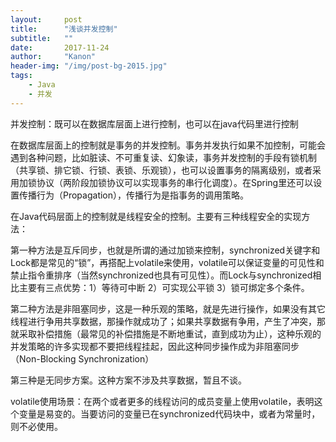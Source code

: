 ```yaml
---
layout:     post
title:      "浅谈并发控制"
subtitle:   ""
date:       2017-11-24
author:     "Kanon"
header-img: "/img/post-bg-2015.jpg"
tags:
    - Java
    - 并发
---
```


并发控制：既可以在数据库层面上进行控制，也可以在java代码里进行控制

在数据库层面上的控制就是事务的并发控制。事务并发执行如果不加控制，可能会遇到各种问题，比如脏读、不可重复读、幻象读，事务并发控制的手段有锁机制（共享锁、排它锁、行锁、表锁、乐观锁），也可以设置事务的隔离级别，或者采用加锁协议（两阶段加锁协议可以实现事务的串行化调度）。在Spring里还可以设置传播行为（Propagation），传播行为是指事务的调用策略。

在Java代码层面上的控制就是线程安全的控制。主要有三种线程安全的实现方法：

第一种方法是互斥同步，也就是所谓的通过加锁来控制，synchronized关键字和Lock都是常见的“锁”，再搭配上volatile来使用，volatile可以保证变量的可见性和禁止指令重排序（当然synchronized也具有可见性）。而Lock与synchronized相比主要有三点优势：1）等待可中断 2）可实现公平锁 3）锁可绑定多个条件。

第二种方法是非阻塞同步，这是一种乐观的策略，就是先进行操作，如果没有其它线程进行争用共享数据，那操作就成功了；如果共享数据有争用，产生了冲突，那就采取补偿措施（最常见的补偿措施是不断地重试，直到成功为止），这种乐观的并发策略的许多实现都不要把线程挂起，因此这种同步操作成为非阻塞同步（Non-Blocking Synchronization）

第三种是无同步方案。这种方案不涉及共享数据，暂且不谈。

volatile使用场景：在两个或者更多的线程访问的成员变量上使用volatile，表明这个变量是易变的。当要访问的变量已在synchronized代码块中，或者为常量时，则不必使用。
